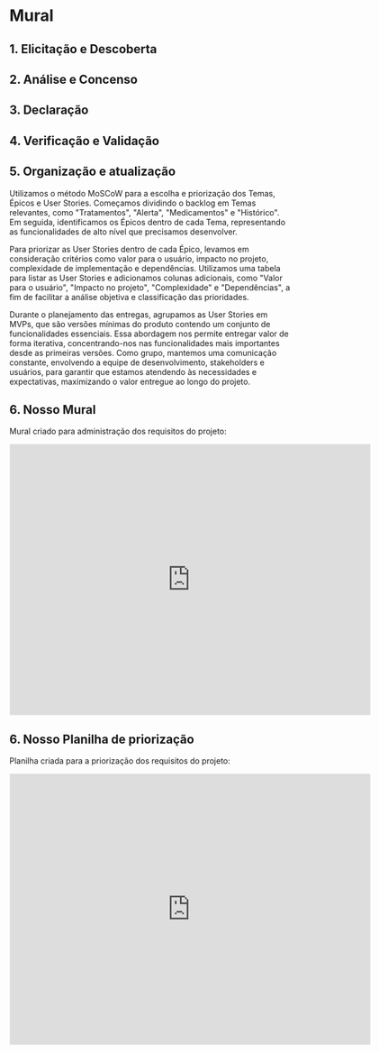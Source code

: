 # Mural

## 1. Elicitação e Descoberta

## 2. Análise e Concenso

## 3. Declaração

## 4. Verificação e Validação

## 5. Organização e atualização

Utilizamos o método MoSCoW para a escolha e priorização dos Temas, Épicos e User Stories. Começamos dividindo o backlog em Temas relevantes, como "Tratamentos", "Alerta", "Medicamentos" e "Histórico". Em seguida, identificamos os Épicos dentro de cada Tema, representando as funcionalidades de alto nível que precisamos desenvolver.

Para priorizar as User Stories dentro de cada Épico, levamos em consideração critérios como valor para o usuário, impacto no projeto, complexidade de implementação e dependências. Utilizamos uma tabela para listar as User Stories e adicionamos colunas adicionais, como "Valor para o usuário", "Impacto no projeto", "Complexidade" e "Dependências", a fim de facilitar a análise objetiva e classificação das prioridades.

Durante o planejamento das entregas, agrupamos as User Stories em MVPs, que são versões mínimas do produto contendo um conjunto de funcionalidades essenciais. Essa abordagem nos permite entregar valor de forma iterativa, concentrando-nos nas funcionalidades mais importantes desde as primeiras versões. Como grupo, mantemos uma comunicação constante, envolvendo a equipe de desenvolvimento, stakeholders e usuários, para garantir que estamos atendendo às necessidades e expectativas, maximizando o valor entregue ao longo do projeto.

## 6. Nosso Mural

Mural criado para administração dos requisitos do projeto:

<iframe src='https://app.mural.co/embed/ce59d0d4-3b89-456f-ab1d-da3e2e14eb45'
        width='100%'
        height='480px'
        style='min-width: 640px; min-height: 480px; background-color: #f4f4f4; border: 1px solid #efefef'
        sandbox='allow-same-origin allow-scripts allow-modals allow-popups allow-popups-to-escape-sandbox'>
</iframe>

## 6. Nosso Planilha de priorização

Planilha criada para a priorização dos requisitos do projeto:

<iframe src='https://docs.google.com/spreadsheets/d/1UX_EsvpYJz_b_KXNsCnX12jYCwKAnS9w7NYoue2S4uo/edit#gid=0&range=A1:F20'
        width='100%'
        height='480px'
        style='min-width: 640px; min-height: 480px; background-color: #f4f4f4; border: 1px solid #efefef'
        sandbox='allow-same-origin allow-scripts allow-modals allow-popups allow-popups-to-escape-sandbox'>
</iframe>
